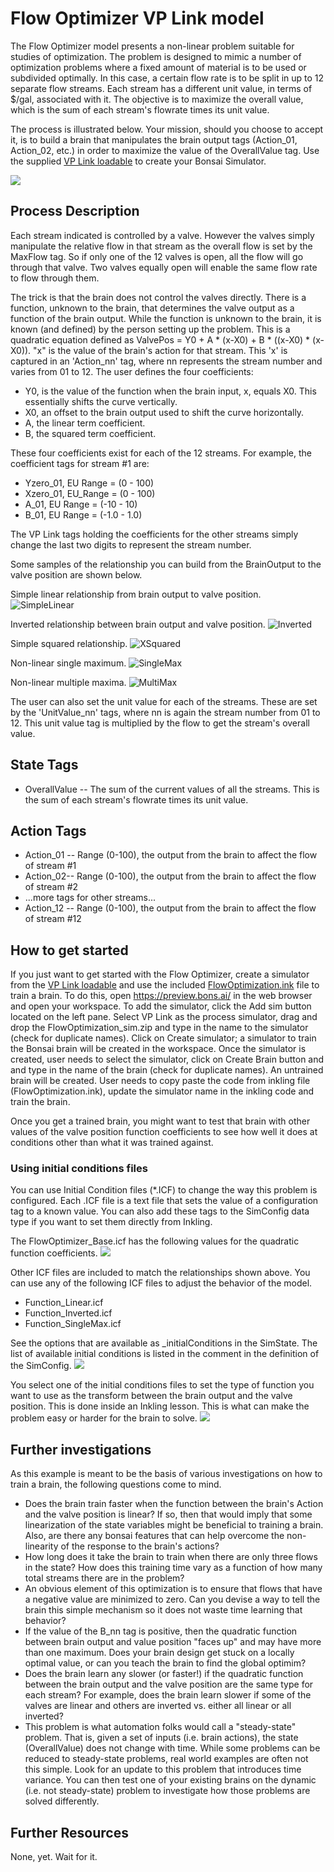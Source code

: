 # Flow Optimizer VP Link model

The Flow Optimizer model presents a non-linear problem suitable for
studies of optimization.  The problem is designed to mimic a number of
optimization problems where a fixed amount of material is to be used or
subdivided optimally.  In this case, a certain flow rate is to
be split in up to 12 separate flow streams.  Each stream has a different
unit value, in terms of $/gal, associated with it.
The objective is to maximize
the overall value, which is the sum of each stream's flowrate times its unit value.

The process is illustrated below.  Your mission, should you choose
to accept it, is to build a brain
that manipulates the brain output tags (Action_01, Action_02, etc.)
in order to maximize the value of the OverallValue tag.
Use the supplied [VP Link loadable](FlowOptimizer_sim.zip) to create
your Bonsai Simulator.


![](FlowOptimization.png)

## Process Description

Each stream indicated is controlled by a valve.  However the valves
simply manipulate the relative flow in that stream as
the overall flow is set by the MaxFlow tag.  So if only one of the 12
valves is open, all the flow will go through that valve.
Two valves equally open will enable the same flow rate to flow through
them.

The trick is that the brain does not control the valves directly.  There is
a function, unknown to the brain, that determines the valve
output as a function of the brain output.  While the function is unknown to
the brain, it is known (and defined) by the person setting
up the problem.  This is a quadratic equation defined as
ValvePos = Y0 + A * (x-X0) + B * ((x-X0) * (x-X0)).  "x" is the value of the
brain's action for that stream.  This 'x' is captured in an 'Action_nn' tag,
where nn represents the stream
number and varies from 01 to 12. The user defines the four
coefficients:

* Y0, is the value of the function when the brain input, x, equals X0.
This essentially shifts the curve vertically.
* X0, an offset to the brain output used to shift the curve horizontally.
* A, the linear term coefficient.
* B, the squared term coefficient.

These four coefficients exist for each of the 12 streams.  For example,
the coefficient tags for stream #1 are:
* Yzero_01, EU Range = (0 - 100)
* Xzero_01, EU_Range = (0 - 100)
* A_01, EU Range = (-10 - 10)
* B_01, EU Range = (-1.0 - 1.0)

The VP Link tags holding the coefficients for the other streams
simply change the last two digits to represent the stream number.

Some samples of the relationship you can build from the BrainOutput
to the valve position are shown below.

Simple linear relationship from brain output to valve position.
![SimpleLinear](FO_FunctionLinear.png)

Inverted relationship between brain output and valve position.
![Inverted](FO_FunctionInverted.png)

Simple squared relationship.
![XSquared](FO_FunctionXSquared.png)

Non-linear single maximum.
![SingleMax](FO_FunctionNonLinear_SingleMax.png)

Non-linear multiple maxima.
![MultiMax](FO_FunctionNonLinear_MultiMax.png)

The user can also set the unit value for each of the streams.
These are set by the 'UnitValue_nn' tags, where nn
is again the stream number from 01 to 12.  This unit value tag
is multiplied by the flow to get the stream's overall value.


## State Tags
* OverallValue -- The sum of the current values of all the streams.
This is the sum of each stream's flowrate times its unit value.

## Action Tags
* Action_01 -- Range (0-100), the output from the brain to affect the flow of stream #1
* Action_02-- Range (0-100), the output from the brain to affect the flow of stream #2
* ...more tags for other streams...
* Action_12 -- Range (0-100), the output from the brain to affect the flow of stream #12

## How to get started

If you just want to get started with the Flow Optimizer, create a
simulator from the [VP Link loadable](FlowOptimizer_sim.zip) and
use the included [FlowOptimization.ink](FlowOptimization.ink) file to train a brain.
To do this, open https://preview.bons.ai/ in the web browser and open your workspace.
To add the simulator, click the Add sim button located on the left
pane. Select VP Link as the process simulator, drag and drop the
FlowOptimization_sim.zip and type in the name to the simulator (check for duplicate names).
Click on Create simulator; a simulator to train the Bonsai brain will be created
in the workspace. Once the simulator is created, user needs to select the
simulator, click on Create Brain button and and type in the name of the brain
 (check for duplicate names). An untrained brain will be created. User needs
to copy paste the code from inkling file (FlowOptimization.ink), update the
simulator name in the inkling code and train the brain.

<!--
If you use the FlowOptimizer.ink inkling file, you may get results like this.  ![](FlowOptimization_BrainTraining.png)
-->

Once you get a trained brain, you might want to test that brain with other
values of the valve position function coefficients to see
how well it does at conditions other than what it was trained against.


### Using initial conditions files

You can use Initial Condition files (\*.ICF) to change the way this problem
is configured.  Each .ICF file is a text file that sets
the value of a configuration tag to a known value.   You can also add these
tags to the SimConfig data type if you want to set them
directly from Inkling.

The FlowOptimizer_Base.icf has the following values for the quadratic
function coefficients.  ![](FO_ConfigBase.png)

Other ICF files are included to match the relationships shown above.
You can use any of the following ICF files to adjust the behavior of the model.
* Function_Linear.icf
* Function_Inverted.icf
* Function_SingleMax.icf

See the options that are available as \_initialConditions in the SimState.  The list
of available initial conditions is listed in the comment in the definition of the SimConfig.
![](SimConfig_InitialConditions.png)

You select one of the initial conditions files to set the type of function you want to use
as the transform between the brain output and the valve position.  This is done inside
an Inkling lesson.  This is what can make the problem easy or harder for the brain to solve.
![](Lesson_SettingFunction.png)


## Further investigations

As this example is meant to be the basis of various investigations on how to train a brain, the following questions
come to mind.

*  Does the brain train faster when the function between the brain's Action and the valve position is linear?  If so, then that would
imply that some linearization of the state variables might be beneficial to training a brain.  Also, are there any bonsai features
that can help overcome the non-linearity of the response to the brain's actions?
*  How long does it take the brain to train when there are only three flows in the state?  How does this training time vary
as a function of how many total streams there are in the problem?
*  An obvious element of this optimization is to ensure that flows that have a negative value are minimized to zero.
Can you devise a way to tell the brain this simple mechanism so it does not waste time learning that behavior?
*  If the value of the B_nn tag is positive, then the quadratic function between brain output and
value position "faces up" and may have more than one maximum.
Does your brain design get stuck on a locally optimal value, or can you teach the brain to find the global optimim?
*  Does the brain learn any slower (or faster!) if the quadratic function between the brain output and the valve position
are the same type for each stream?  For example, does the brain learn slower if some of the valves are
linear and others are inverted vs. either
all linear or all inverted?
*  This problem is what automation folks would call a "steady-state" problem.  That is, given a set of inputs (i.e. brain actions),
the state (OverallValue) does not change with time.
While some problems can be reduced to steady-state problems, real world examples are often not this simple.  Look for
an update to this problem that introduces time variance.  You can then test one of your existing brains on the dynamic (i.e. not steady-state)
problem to investigate how those problems are solved differently.

## Further Resources

None, yet.  Wait for it.